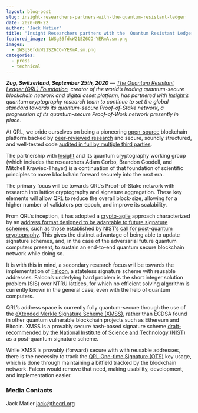 ```yaml
---
layout: blog-post
slug: insight-researchers-partners-with-the-quantum-resistant-ledger
date: 2020-09-22
author: "Jack Matier"
title: "Insight Researchers partners with the  Quantum Resistant Ledger"
featured_image: 1WSgS6fdxW21SZ6CO-YERmA.sm.png
images:
  - 1WSgS6fdxW21SZ6CO-YERmA.sm.png
categories:
  - press
  - technical
---
```


***Zug, Switzerland, September 25th, 2020** — [The Quantum Resistant Ledger (QRL) Foundation](https://qrl.foundation/), creator of the world’s leading quantum-secure blockchain network and digital asset platform, has partnered with [Insight’s](https://insightfellows.com/) quantum cryptography research team to continue to set the global standard towards its quantum-secure Proof-of-Stake network, a progression of its quantum-secure Proof-of-Work network presently in place.*

At QRL, we pride ourselves on being a pioneering [open-source](https://github.com/theQRL/QRL/blob/master/LICENSE) blockchain platform backed by [peer-reviewed research](https://theqrl.org/research/#s:citations) and secure, soundly structured, and well-tested code [audited in full by multiple third parties](https://github.com/theQRL/audits).

The partnership with [Insight](https://insightfellows.com/) and its quantum cryptography working group (which includes the researchers Adam Corbo, Brandon Goodell, and Mitchell Krawiec-Thayer) is a continuation of that foundation of scientific principles to move blockchain forward securely into the next era.

The primary focus will be towards QRL’s Proof-of-Stake network with research into lattice cryptography and signature aggregation. These key elements will allow QRL to reduce the overall block-size, allowing for a higher number of validators per epoch, and improve its scalability.

From QRL’s inception, it has adopted a [crypto-agile](https://en.wikipedia.org/wiki/Crypto-agility) approach characterized by an [address format designed to be adaptable to future signature schemes](https://docs.theqrl.org/developers/address/), such as those established by [NIST’s call for post-quantum cryptography](https://csrc.nist.gov/projects/post-quantum-cryptography). This gives the distinct advantage of being able to update signature schemes, and, in the case of the adversarial future quantum computers present, to sustain an end-to-end quantum secure blockchain network while doing so.

It is with this in mind, a secondary research focus will be towards the implementation of [Falcon](https://falcon-sign.info/), a stateless signature scheme with reusable addresses. Falcon’s underlying hard problem is the short integer solution problem (SIS) over NTRU lattices, for which no efficient solving algorithm is currently known in the general case, even with the help of quantum computers.

QRL’s address space is currently fully quantum-secure through the use of the [eXtended Merkle Signature Scheme (XMSS)](https://tools.ietf.org/html/rfc8391), rather than ECDSA found in other quantum vulnerable blockchain projects such as Ethereum and Bitcoin. XMSS is a provably secure hash-based signature scheme [draft-recommended by the National Institute of Science and Technology (NIST)](https://csrc.nist.gov/publications/detail/sp/800-208/draft) as a post-quantum signature scheme.

While XMSS is provably (forward) secure with with reusable addresses, there is the necessity to track the [QRL One-time Signature (OTS)](https://docs.theqrl.org/developers/ots/) key usage, which is done through maintaining a bitfield tracked by the blockchain network. Falcon would remove that need, making usability, development, and implementation easier.

### Media Contacts

Jack Matier
[jack@theqrl.org](mailto:jack@theqrl.org)